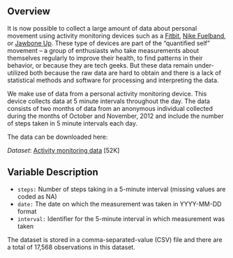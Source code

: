 ## Overview

It is now possible to collect a large amount of data about personal movement using activity monitoring devices such as a [Fitbit](http://www.fitbit.com/), [Nike Fuelband](http://www.nike.com/us/en_us/c/nikeplus-fuelband), or [Jawbone Up](https://jawbone.com/up). These type of devices are part of the “quantified self” movement – a group of enthusiasts who take measurements about themselves regularly to improve their health, to find patterns in their behavior, or because they are tech geeks. But these data remain under-utilized both because the raw data are hard to obtain and there is a lack of statistical methods and software for processing and interpreting the data.

We make use of data from a personal activity monitoring device. This device collects data at 5 minute intervals throughout the day. The data consists of two months of data from an anonymous individual collected during the months of October and November, 2012 and include the number of steps taken in 5 minute intervals each day.

The data can be downloaded here:

*Dataset*: [Activity monitoring data](https://d396qusza40orc.cloudfront.net/repdata%2Fdata%2Factivity.zip) [52K]

## Variable Description

- `steps:` Number of steps taking in a 5-minute interval (missing values are coded as NA)
- `date:` The date on which the measurement was taken in YYYY-MM-DD format
- `interval:` Identifier for the 5-minute interval in which measurement was taken

The dataset is stored in a comma-separated-value (CSV) file and there are a total of 17,568 observations in this dataset.
